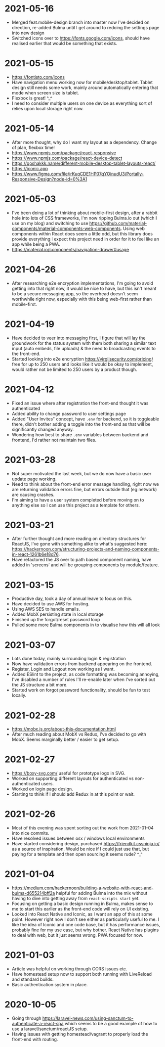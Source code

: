 # 2021-05-16
- Merged feat.mobile-design branch into master now I've decided on direction, re-added Bulma until I get around to redoing the settings page into new design
- Switched icons over to https://fonts.google.com/icons, should have realised earlier that would be something that exists.

# 2021-05-15
- https://fontisto.com/icons
- Have navigation menu working now for mobile/desktop/tablet. Tablet design still needs some work, mainly around automatically entering that mode when screen size is tablet.
- Flexbox is great! ^_^
- I need to consider multiple users on one device as everything sort of relies upon local storage right now.


# 2021-05-14
- After more thought, why do I want my layout as a dependency. Change of plan, flexbox time!
- https://www.npmjs.com/package/react-responsive 
- https://www.npmjs.com/package/react-device-detect
- https://goshakkk.name/different-mobile-desktop-tablet-layouts-react/
- https://iconic.app
- https://www.figma.com/file/irKuqCDE1HP07qYOinudU3/Portally-Responsive-Design?node-id=0%3A1

# 2021-05-03
- I've been doing a lot of thinking about mobile-first design, after a rabbit hole into lots of CSS frameworks, I'm now ripping Bulma.io out (which I use on my blog) and switching to use https://github.com/material-components/material-components-web-components. Using web components within React does seem a little odd, but this library does provide everything I expect this project need in order for it to feel like an app while being a PWA.  
- https://material.io/components/navigation-drawer#usage

# 2021-04-26
- After researching e2e encryption implementations, I'm going to avoid getting into that right now, it would be nice to have, but this isn't meant to be a secure messaging app, so the overhead doesn't seem worthwhile right now, especially with this being web-first rather than mobile-first.

# 2021-04-19
- Have decided to veer into messaging first, I figure that will lay the groundwork for the status system with them both sharing a similar text input (auto embeds, file uploads) & the need to broadcasting events to the front-end.
- Started looking into e2e encryption https://virgilsecurity.com/pricing/ free for up to 250 users and looks like it would be okay to implement, would rather not be limited to 250 users by a product though. 

# 2021-04-12
- Fixed an issue where after registration the front-end thought it was authenticated
- Added ability to change password to user settings page
- Added "User Invites" concept, have `.env` for backend, so it is toggleable there, didn't bother adding a toggle into the front-end as that will be significantly changed anyway.
- Wondering how best to share `.env` variables between backend and frontend, I'd rather not maintain two files.

# 2021-03-28
- Not super motivated the last week, but we do now have a basic user update page working.
- Need to think about the front-end error message handling, right now we are returning validation errors fine, but errors outside that (eg network) are causing crashes.
- I'm aiming to have a user system completed before moving on to anything else so I can use this project as a template for others.

# 2021-03-21
- After further thought and more reading on directory structures for ReactJS, I've gone with something alike to what's suggested here: https://hackernoon.com/structuring-projects-and-naming-components-in-react-1261b6e18d76.
- Have refactored the JS over to path based component naming, have added in 'screens' and will be grouping components by module/feature.


# 2021-03-15
- Productive day, took a day of annual leave to focus on this.
- Have decided to use AWS for hosting.
- Using AWS SES to handle emails. 
- Added MobX persisting state in local storage
- Finished up the forgot/reset password loop
- Pulled some more Bulma components in to visualise how this will all look


# 2021-03-07
- Lots done today, mainly surrounding login & registration 
- Now have validation errors from backend appearing on the frontend.
- Register, Login and Logout now working as I want.
- Added ESlint to the project, as code formatting was becoming annoying, I've disabled a number of rules I'll re-enable later when I've sorted out the JS structure a bit more. 
- Started work on forgot password functionality, should be fun to test locally.

# 2021-02-28
- https://mobx.js.org/about-this-documentation.html
- After much reading about MobX vs Redux, I've decided to go with MobX. Seems marginally better / easier to get setup.

# 2021-02-27
- https://boxy-svg.com/ useful for prototype logo in SVG.
- Worked on supporting different layouts for authenticated vs non-authenticated users.
- Worked on login page design.
- Starting to think if I should add Redux in at this point or wait.

# 2021-02-26
- Most of this evening was spent sorting out the work from 2021-01-04 into nice commits.
- Have resolved issues between osx / windows local environments
- Have started considering design, purchased https://friendkit.cssninja.io/ as a source of inspiration. Would be nice if I could just use that, but paying for a template and then open sourcing it seems rude? ^_^

# 2021-01-04
- https://medium.com/hackernoon/building-a-website-with-react-and-bulma-d655214bff2a helpful for adding Bulma into the mix without having to dive into getting away from `react-scripts start` yet.
- Focusing on getting a basic design running in Bulma, makes sense to me to start this earlier as the front-end code will rely on UI existing.
- Looked into React Native and Iconic, as I want an app of this at some point. However right now I don't see either as particularly useful to me. I like the idea of Iconic and one code base, but it has performance issues, probably fine for my use case, but why bother. React Native has plugins to deal with web, but it just seems wrong. PWA focused for now.

# 2021-01-03
- Article was helpful on working through CORS issues etc.
- Have homestead setup now to support both running with LiveReload and standard builds.
- Basic authentication system in place.


# 2020-10-05
- Going through https://laravel-news.com/using-sanctum-to-authenticate-a-react-spa which seems to be a good example of how to use a laravel/sanctum/reactJS setup.
- Having issues with getting homestead/vagrant to properly load the front-end with routing.
